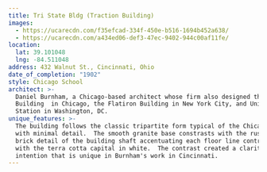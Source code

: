 ```yaml
---
title: Tri State Bldg (Traction Building)
images:
  - https://ucarecdn.com/f35efcad-334f-450e-b516-1694b452a638/
  - https://ucarecdn.com/a434ed06-def3-47ec-9402-944c00af11fe/
location:
  lat: 39.101048
  lng: -84.511048
address: 432 Walnut St., Cincinnati, Ohio
date_of_completion: "1902"
style: Chicago School
architect: >-
  Daniel Burnham, a Chicago-based architect whose firm also designed the Rookery
  Building  in Chicago, the Flatiron Building in New York City, and Union
  Station in Washington, DC.
unique_features: >-
  The building follows the classic tripartite form typical of the Chicago style
  with minimal detail.  The smooth granite base constrasts with the rusticated
  brick detail of the building shaft accentuating each floor line contrasted
  with the terra cotta capital in white.  The contrast created a clarity of
  intention that is unique in Burnham's work in Cincinnati.
---
```

